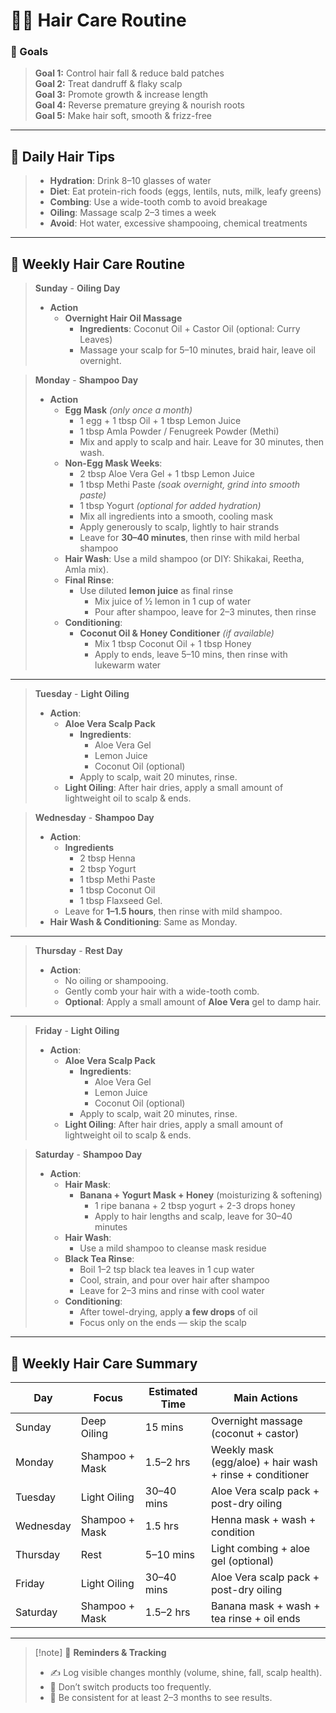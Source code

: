 # 💇‍♀️ Hair Care Routine

### 🎯 Goals

> **Goal 1:** Control hair fall & reduce bald patches  
> **Goal 2:** Treat dandruff & flaky scalp  
> **Goal 3:** Promote growth & increase length  
> **Goal 4:** Reverse premature greying & nourish roots  
> **Goal 5:** Make hair soft, smooth & frizz-free  

---

## 🪷 Daily Hair Tips

> - **Hydration**: Drink 8–10 glasses of water  
> - **Diet**: Eat protein-rich foods (eggs, lentils, nuts, milk, leafy greens)  
> - **Combing**: Use a wide-tooth comb to avoid breakage  
> - **Oiling**: Massage scalp 2–3 times a week  
> - **Avoid**: Hot water, excessive shampooing, chemical treatments  

---

## 📅 Weekly Hair Care Routine

> **Sunday** - **Oiling Day**  
> - **Action**  
>    - **Overnight Hair Oil Massage**  
>      - **Ingredients**: Coconut Oil + Castor Oil (optional: Curry Leaves)  
>      - Massage your scalp for 5–10 minutes, braid hair, leave oil overnight.  

> **Monday** - **Shampoo Day**  
> - **Action**  
> 	- **Egg Mask** *(only once a month)*  
> 		- 1 egg  + 1 tbsp Oil + 1 tbsp Lemon Juice
> 		- 1 tbsp Amla Powder / Fenugreek Powder (Methi)  
> 		- Mix and apply to scalp and hair. Leave for 30 minutes, then wash.  
>	- **Non-Egg Mask Weeks**:  
>		- 2 tbsp Aloe Vera Gel + 1 tbsp Lemon Juice
>		- 1 tbsp Methi Paste *(soak overnight, grind into smooth paste)*  
>		- 1 tbsp Yogurt *(optional for added hydration)*
>		- Mix all ingredients into a smooth, cooling mask  
>		- Apply generously to scalp, lightly to hair strands  
>		- Leave for **30–40 minutes**, then rinse with mild herbal shampoo
>    - **Hair Wash**: Use a mild shampoo (or DIY: Shikakai, Reetha, Amla mix).  
>    - **Final Rinse**:  
>        - Use diluted **lemon juice** as final rinse  
>            - Mix juice of ½ lemon in 1 cup of water  
>            - Pour after shampoo, leave for 2–3 minutes, then rinse  
>    - **Conditioning**:  
>        - **Coconut Oil & Honey Conditioner** *(if available)*  
>            - Mix 1 tbsp Coconut Oil + 1 tbsp Honey  
>            - Apply to ends, leave 5–10 mins, then rinse with lukewarm water

---

> **Tuesday** - **Light Oiling**  
> - **Action**:  
>     - **Aloe Vera Scalp Pack**  
>         - **Ingredients**: 
> 	        - Aloe Vera Gel  
> 	        - Lemon Juice  
> 	        - Coconut Oil (optional)  
>         - Apply to scalp, wait 20 minutes, rinse.  
>     - **Light Oiling**: After hair dries, apply a small amount of lightweight oil to scalp & ends.  

> **Wednesday** - **Shampoo Day**
> - **Action**:  
> 	- **Ingredients**
> 		- 2 tbsp Henna 
> 		- 2 tbsp Yogurt  
> 		- 1 tbsp Methi Paste  
> 		- 1 tbsp Coconut Oil 
> 		- 1 tbsp Flaxseed Gel.
> 	- Leave for **1–1.5 hours**, then rinse with mild shampoo.  
> - **Hair Wash & Conditioning**: Same as Monday.  

---

> **Thursday** - **Rest Day**  
> - **Action**:  
>     - No oiling or shampooing.  
>     - Gently comb your hair with a wide-tooth comb.  
>     - **Optional**: Apply a small amount of **Aloe Vera** gel to damp hair. 

---

> **Friday** - **Light Oiling**  
> - **Action**:  
>     - **Aloe Vera Scalp Pack**  
>         - **Ingredients**: 
> 	        - Aloe Vera Gel 
> 	        - Lemon Juice 
> 	        - Coconut Oil (optional)  
>         - Apply to scalp, wait 20 minutes, rinse.  
>     - **Light Oiling**: After hair dries, apply a small amount of lightweight oil to scalp & ends.  

> **Saturday** - **Shampoo Day**  
> - **Action**:  
>     - **Hair Mask**:  
>         - **Banana + Yogurt Mask + Honey** (moisturizing & softening)  
>             - 1 ripe banana + 2 tbsp yogurt + 2-3 drops honey
>             - Apply to hair lengths and scalp, leave for 30–40 minutes  
>     - **Hair Wash**:  
>         - Use a mild shampoo to cleanse mask residue  
>     - **Black Tea Rinse**:  
>         - Boil 1–2 tsp black tea leaves in 1 cup water  
>         - Cool, strain, and pour over hair after shampoo  
>         - Leave for 2–3 mins and rinse with cool water  
>     - **Conditioning**:  
>         - After towel-drying, apply **a few drops** of oil
>         - Focus only on the ends — skip the scalp  

---

## 📆 Weekly Hair Care Summary

| Day       | Focus          | Estimated Time | Main Actions                                             |
| --------- | -------------- | -------------- | -------------------------------------------------------- |
| Sunday    | Deep Oiling    | 15 mins        | Overnight massage (coconut + castor)                     |
| Monday    | Shampoo + Mask | 1.5–2 hrs      | Weekly mask (egg/aloe) + hair wash + rinse + conditioner |
| Tuesday   | Light Oiling   | 30–40 mins     | Aloe Vera scalp pack + post-dry oiling                   |
| Wednesday | Shampoo + Mask | 1.5 hrs        | Henna mask + wash + condition                            |
| Thursday  | Rest           | 5–10 mins      | Light combing + aloe gel (optional)                      |
| Friday    | Light Oiling   | 30–40 mins     | Aloe Vera scalp pack + post-dry oiling                   |
|Saturday|Shampoo + Mask|1.5–2 hrs|Banana mask + wash + tea rinse + oil ends|

---

> [!note] 📝 **Reminders & Tracking**  
> - ✍️ Log visible changes monthly (volume, shine, fall, scalp health).  
> - 🧴 Don’t switch products too frequently.  
> - 🌱 Be consistent for at least 2–3 months to see results.  